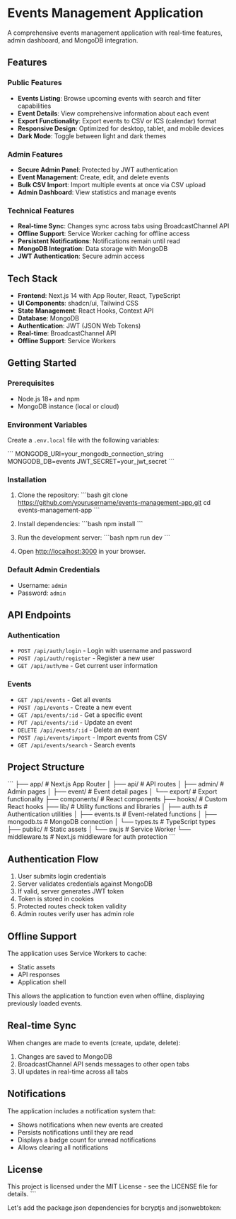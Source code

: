 # Events Management Application

A comprehensive events management application with real-time features, admin dashboard, and MongoDB integration.

## Features

### Public Features
- **Events Listing**: Browse upcoming events with search and filter capabilities
- **Event Details**: View comprehensive information about each event
- **Export Functionality**: Export events to CSV or ICS (calendar) format
- **Responsive Design**: Optimized for desktop, tablet, and mobile devices
- **Dark Mode**: Toggle between light and dark themes

### Admin Features
- **Secure Admin Panel**: Protected by JWT authentication
- **Event Management**: Create, edit, and delete events
- **Bulk CSV Import**: Import multiple events at once via CSV upload
- **Admin Dashboard**: View statistics and manage events

### Technical Features
- **Real-time Sync**: Changes sync across tabs using BroadcastChannel API
- **Offline Support**: Service Worker caching for offline access
- **Persistent Notifications**: Notifications remain until read
- **MongoDB Integration**: Data storage with MongoDB
- **JWT Authentication**: Secure admin access

## Tech Stack

- **Frontend**: Next.js 14 with App Router, React, TypeScript
- **UI Components**: shadcn/ui, Tailwind CSS
- **State Management**: React Hooks, Context API
- **Database**: MongoDB
- **Authentication**: JWT (JSON Web Tokens)
- **Real-time**: BroadcastChannel API
- **Offline Support**: Service Workers

## Getting Started

### Prerequisites

- Node.js 18+ and npm
- MongoDB instance (local or cloud)

### Environment Variables

Create a `.env.local` file with the following variables:

\`\`\`
MONGODB_URI=your_mongodb_connection_string
MONGODB_DB=events
JWT_SECRET=your_jwt_secret
\`\`\`

### Installation

1. Clone the repository:
\`\`\`bash
git clone https://github.com/yourusername/events-management-app.git
cd events-management-app
\`\`\`

2. Install dependencies:
\`\`\`bash
npm install
\`\`\`

3. Run the development server:
\`\`\`bash
npm run dev
\`\`\`

4. Open [http://localhost:3000](http://localhost:3000) in your browser.

### Default Admin Credentials

- Username: `admin`
- Password: `admin`

## API Endpoints

### Authentication
- `POST /api/auth/login` - Login with username and password
- `POST /api/auth/register` - Register a new user
- `GET /api/auth/me` - Get current user information

### Events
- `GET /api/events` - Get all events
- `POST /api/events` - Create a new event
- `GET /api/events/:id` - Get a specific event
- `PUT /api/events/:id` - Update an event
- `DELETE /api/events/:id` - Delete an event
- `POST /api/events/import` - Import events from CSV
- `GET /api/events/search` - Search events

## Project Structure

\`\`\`
├── app/                  # Next.js App Router
│   ├── api/              # API routes
│   ├── admin/            # Admin pages
│   ├── event/            # Event detail pages
│   └── export/           # Export functionality
├── components/           # React components
├── hooks/                # Custom React hooks
├── lib/                  # Utility functions and libraries
│   ├── auth.ts           # Authentication utilities
│   ├── events.ts         # Event-related functions
│   ├── mongodb.ts        # MongoDB connection
│   └── types.ts          # TypeScript types
├── public/               # Static assets
│   └── sw.js             # Service Worker
└── middleware.ts         # Next.js middleware for auth protection
\`\`\`

## Authentication Flow

1. User submits login credentials
2. Server validates credentials against MongoDB
3. If valid, server generates JWT token
4. Token is stored in cookies
5. Protected routes check token validity
6. Admin routes verify user has admin role

## Offline Support

The application uses Service Workers to cache:
- Static assets
- API responses
- Application shell

This allows the application to function even when offline, displaying previously loaded events.

## Real-time Sync

When changes are made to events (create, update, delete):
1. Changes are saved to MongoDB
2. BroadcastChannel API sends messages to other open tabs
3. UI updates in real-time across all tabs

## Notifications

The application includes a notification system that:
- Shows notifications when new events are created
- Persists notifications until they are read
- Displays a badge count for unread notifications
- Allows clearing all notifications

## License

This project is licensed under the MIT License - see the LICENSE file for details.
\`\`\`

Let's add the package.json dependencies for bcryptjs and jsonwebtoken:
